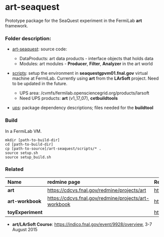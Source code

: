 # art-seaquest

Prototype package for the SeaQuest experiment in the FermiLab **art** framework.

### Folder description:

- [art-seaquest](art-seaquest): source code:
  - DataProducts: art data products - interface objects that holds data 
  - Modules: art modules - **Producer**, **Filter**, **Analyzer** in the art world

- [scripts](scripts): setup the environment in **seaquestgpvm01.fnal.gov** virtual machine at FermiLab. Currently using **art** from the **LArSoft** project. Need to be updated in the future.
  - UPS area: /cvmfs/fermilab.opensciencegrid.org/products/larsoft
  - Need UPS products: **art** (v1_17_07), **cetbuildtools**

- [ups](ups): package dependency descriptions; files needed for the **buildtool**

### Build
In a FermiLab VM. 
```
mkdir [path-to-build-dir]
cd [path-to-build-dir]
cp [path-to-source]/art-seaquest/scripts/* .
source setup.sh
source setup_build.sh
```

### Related

| Name | redmine page | Repository (read-only) |
|:---|:---|:---|
| **art** | https://cdcvs.fnal.gov/redmine/projects/art | http://cdcvs.fnal.gov/projects/art |
| **art-workbook** | https://cdcvs.fnal.gov/redmine/projects/art-workbook | http://cdcvs.fnal.gov/projects/art-workbook |
| **toyExperiment** | | http://cdcvs.fnal.gov/projects/toyExperiment |

- **art/LArSoft Course**: https://indico.fnal.gov/event/9928/overview, 3-7 August 2015
